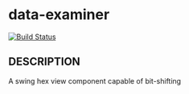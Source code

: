 data-examiner
=============

[![Build Status](https://travis-ci.org/TimePath/data-examiner.svg?branch=master)](https://travis-ci.org/TimePath/data-examiner)

## DESCRIPTION

A swing hex view component capable of bit-shifting
